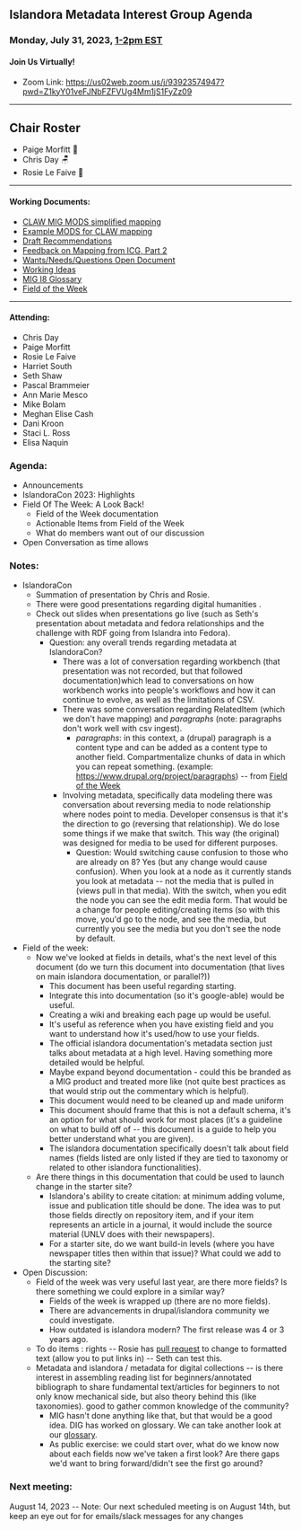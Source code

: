 ## Islandora Metadata Interest Group Agenda
### Monday, July 31, 2023, [1-2pm EST](http://www.thetimezoneconverter.com/?t=1%20pm&tz=Toronto&) 
#### Join Us Virtually!
* Zoom Link: https://us02web.zoom.us/j/93923574947?pwd=Z1kyY01veFJNbFZFVUg4Mm1jS1FyZz09

---
## Chair Roster
* Paige Morfitt 📝
* Chris Day 🪑
* Rosie Le Faive 🧉
---

#### Working Documents:
* [CLAW MIG MODS simplified mapping](https://docs.google.com/spreadsheets/d/18u2qFJ014IIxlVpM3JXfDEFccwBZcoFsjbBGpvL0jJI/edit#gid=0)
* [Example MODS for CLAW mapping](https://docs.google.com/spreadsheets/d/1C2Xie7HUDSgRT5v4ldoJvlNdoXz2GHAPvL3PE3TOKW8/edit#gid=1829081124)
* [Draft Recommendations](https://docs.google.com/document/d/15qSO9YcALtYSqd6CUuGx0t8FwUJ5pPwVPz0PA5rU898/edit#heading=h.f9r6knw0rjvu)
* [Feedback on Mapping from ICG, Part 2](https://docs.google.com/document/d/11OpqMMCXM1TFXgsr4yyTQ_cH9DabnD31p7JnuTRQl28/edit?invite=CMWvruEI&ts=5e66437f)
* [Wants/Needs/Questions Open Document](https://docs.google.com/document/d/12Kpb6826TNPzzMuyPS0sESa9TLnmljQmeioWbaPeEdA/edit)
* [Working Ideas](https://github.com/islandora-interest-groups/Islandora-Metadata-Interest-Group/blob/main/working_docs/ideas_and_topics.md)
* [MIG I8 Glossary](https://docs.google.com/document/d/1cfPYFVV9qvvz2VjBRdYUN0CB7AyVDuG-GYavQ27DuBk/edit#heading=h.9fr9xw70meix)
* [Field of the Week](https://docs.google.com/document/d/1rk0o_0byzeHrSKst0Feval_QeVZmo2DeIP0Mk3jaaFc/edit)

---

#### Attending:
* Chris Day
* Paige Morfitt
* Rosie Le Faive
* Harriet South
* Seth Shaw	
* Pascal Brammeier
* Ann Marie Mesco
* Mike Bolam
* Meghan Elise Cash
* Dani Kroon
* Staci L. Ross
* Elisa Naquin




### Agenda: 
* Announcements
* IslandoraCon 2023: Highlights
* Field Of The Week: A Look Back!
  * Field of the Week documentation
  * Actionable Items from Field of the Week
  * What do members want out of our discussion
* Open Conversation as time allows


### Notes: 
* IslandoraCon
 	* Summation of presentation by Chris and Rosie.
 	* There were good presentations regarding digital humanities .
 	* Check out slides when presentations go live (such as Seth's presentation about metadata and fedora relationships and the challenge with RDF going from Islandra into Fedora).
	  * Question: any overall trends regarding metadata at IslandoraCon? 
  		* There was a lot of conversation regarding workbench (that presentation was not recorded, but that followed documentation)which lead to conversations on how workbench works into people's workflows and how it can continue to evolve, as well as the limitations of CSV. 
	  	* There was some conversation regarding RelatedItem (which we don't have mapping) and *paragraphs* (note: paragraphs don't work well with csv ingest).
          * *paragraphs*: in this context, a (drupal) paragraph is a content type and can be added as a content type to another field. Compartmentalize chunks of data in which you can repeat something.  (example: https://www.drupal.org/project/paragraphs)  -- 
		from [Field of the Week](https://docs.google.com/document/d/1rk0o_0byzeHrSKst0Feval_QeVZmo2DeIP0Mk3jaaFc/edit)
  		* Involving metadata, specifically data modeling there was conversation about reversing media to node relationship where nodes point to media. Developer consensus is that it's the direction to go (reversing that relationship). We do lose some things if we make that switch. This way (the original) was designed for media to be used for different purposes. 
	   		* Question: Would switching cause confusion to those who are already on 8? Yes (but any change would cause confusion). When you look at a node as it currently stands you look at metadata -- not the media that is pulled in (views pull in that media). With the switch, when you edit the node you can see the edit media form. That would be a change for people editing/creating items (so with this move, you'd go to the node, and see the media, but currently you see the media but you don't see the node by default.
* Field of the week: 
	* Now we've looked at fields in details, what's the next level of this document (do we turn this document into documentation (that lives on main islandora documentation, or parallel?))
		*  This document has been useful regarding starting. 
		* Integrate this into documentation (so it's google-able) would be useful.
		* Creating a wiki and breaking each page up would be useful.
		* It's useful as reference when you have existing field and you want to understand how it's used/how to use your fields.
		*  The official islandora documentation's metadata section just talks about metadata at a high level. Having something more detailed would be helpful. 
		*  Maybe expand beyond documentation - could this be branded as a MIG product and treated more like (not quite best practices as that would strip out the commentary which is helpful).
		* This document would need to be cleaned up and made uniform
		*  This document should frame that this is not a default schema, it's an option for what should work for most places (it's a guideline on what to build off of -- this document is a guide to help you better understand what you are given).
		* The islandora documentation specifically doesn't talk about field names (fields listed are only listed if they are tied to taxonomy or related to other islandora functionalities).
	* Are there things in this documentation that could be used to launch change in the starter site? 
		* Islandora's ability to create citation: at minimum adding volume, issue and publication title should be done. The idea was to put those fields directly on repository item, and if your item represents an article in a journal, it would include the source material (UNLV does with their newspapers).
		* For a starter site, do we want build-in levels (where you have newspaper titles then within that issue)? What could we add to the starting site?
* Open Discussion: 
	* Field of the week was very useful last year, are there more fields? Is there something we could explore in a similar way? 
		* Fields of the week is wrapped up (there are no more fields). 
		* There are advancements in drupal/islandora community we could investigate.
		* How outdated is islandora modern? The first release was 4 or 3 years ago. 
	* To do items : rights -- Rosie has [pull request](https://github.com/islandora-devops/islandora-starter-site/pull/102) to change to formatted text (allow you to put links in) -- Seth can test this. 
	* Metadata and islandora / metadata for digital collections -- is there interest in assembling reading list for beginners/annotated bibliograph to share fundamental text/articles for beginners to not only know mechanical side, but also theory behind this (like taxonomies). good to gather common knowledge of the community? 
		* 	MIG hasn't done anything like that, but that would be a good idea. DIG has worked on glossary. We can take another look at our [glossary](https://docs.google.com/document/d/1cfPYFVV9qvvz2VjBRdYUN0CB7AyVDuG-GYavQ27DuBk/edit). 
		* As public exercise: we could start over, what do we know now about each fields now we've taken a first look? Are there gaps we'd want to bring forward/didn't see the first go around?

### Next meeting:
 August 14, 2023 -- Note: Our next scheduled meeting is on August 14th, but keep an eye out for for emails/slack messages for any changes
